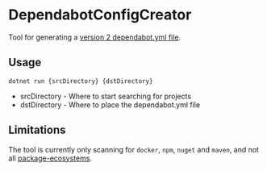 # DependabotConfigCreator

Tool for generating a [version 2 dependabot.yml file](https://docs.github.com/en/github/administering-a-repository/configuration-options-for-dependency-updates).

## Usage

```shell
dotnet run {srcDirectory} {dstDirectory}
```

- srcDirectory - Where to start searching for projects
- dstDirectory - Where to place the dependabot.yml file

## Limitations

The tool is currently only scanning for `docker`, `npm`, `nuget` and `maven`,
and not all [package-ecosystems](https://docs.github.com/en/github/administering-a-repository/configuration-options-for-dependency-updates#package-ecosystem).
